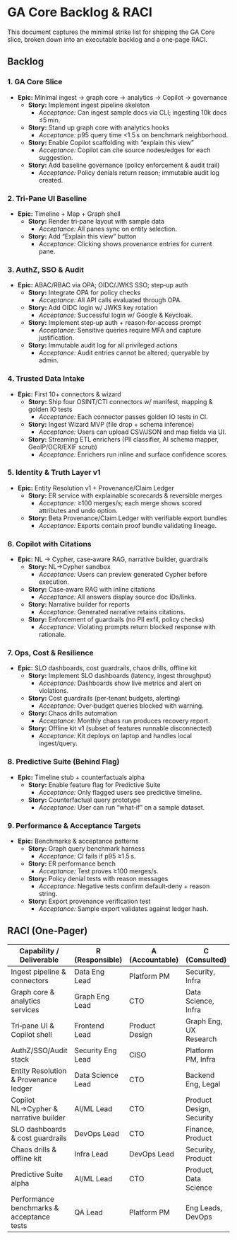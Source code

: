 # GA Core Backlog & RACI

This document captures the minimal strike list for shipping the GA Core slice, broken down into an executable backlog and a one‑page RACI.

## Backlog

### 1. GA Core Slice
- **Epic:** Minimal ingest → graph core → analytics → Copilot → governance
  - **Story:** Implement ingest pipeline skeleton  
    - *Acceptance:* Can ingest sample docs via CLI; ingesting 10k docs ≤5 min.
  - **Story:** Stand up graph core with analytics hooks  
    - *Acceptance:* p95 query time <1.5 s on benchmark neighborhood.
  - **Story:** Enable Copilot scaffolding with “explain this view”  
    - *Acceptance:* Copilot can cite source nodes/edges for each suggestion.
  - **Story:** Add baseline governance (policy enforcement & audit trail)  
    - *Acceptance:* Policy denials return reason; immutable audit log created.

### 2. Tri‑Pane UI Baseline
- **Epic:** Timeline + Map + Graph shell
  - **Story:** Render tri‑pane layout with sample data  
    - *Acceptance:* All panes sync on entity selection.
  - **Story:** Add “Explain this view” button  
    - *Acceptance:* Clicking shows provenance entries for current pane.

### 3. AuthZ, SSO & Audit
- **Epic:** ABAC/RBAC via OPA; OIDC/JWKS SSO; step‑up auth
  - **Story:** Integrate OPA for policy checks  
    - *Acceptance:* All API calls evaluated through OPA.
  - **Story:** Add OIDC login w/ JWKS key rotation  
    - *Acceptance:* Successful login w/ Google & Keycloak.
  - **Story:** Implement step‑up auth + reason‑for‑access prompt  
    - *Acceptance:* Sensitive queries require MFA and capture justification.
  - **Story:** Immutable audit log for all privileged actions  
    - *Acceptance:* Audit entries cannot be altered; queryable by admin.

### 4. Trusted Data Intake
- **Epic:** First 10+ connectors & wizard
  - **Story:** Ship four OSINT/CTI connectors w/ manifest, mapping & golden IO tests  
    - *Acceptance:* Each connector passes golden IO tests in CI.
  - **Story:** Ingest Wizard MVP (file drop + schema inference)  
    - *Acceptance:* Users can upload CSV/JSON and map fields via UI.
  - **Story:** Streaming ETL enrichers (PII classifier, AI schema mapper, GeoIP/OCR/EXIF scrub)  
    - *Acceptance:* Enrichers run inline and surface confidence scores.

### 5. Identity & Truth Layer v1
- **Epic:** Entity Resolution v1 + Provenance/Claim Ledger
  - **Story:** ER service with explainable scorecards & reversible merges  
    - *Acceptance:* ≥100 merges/s; each merge shows scored attributes and undo option.
  - **Story:** Beta Provenance/Claim Ledger with verifiable export bundles  
    - *Acceptance:* Exports contain proof bundle validating lineage.

### 6. Copilot with Citations
- **Epic:** NL → Cypher, case‑aware RAG, narrative builder, guardrails
  - **Story:** NL→Cypher sandbox  
    - *Acceptance:* Users can preview generated Cypher before execution.
  - **Story:** Case‑aware RAG with inline citations  
    - *Acceptance:* All answers display source doc IDs/links.
  - **Story:** Narrative builder for reports  
    - *Acceptance:* Generated narrative retains citations.
  - **Story:** Enforcement of guardrails (no PII exfil, policy checks)  
    - *Acceptance:* Violating prompts return blocked response with rationale.

### 7. Ops, Cost & Resilience
- **Epic:** SLO dashboards, cost guardrails, chaos drills, offline kit
  - **Story:** Implement SLO dashboards (latency, ingest throughput)  
    - *Acceptance:* Dashboards show live metrics and alert on violations.
  - **Story:** Cost guardrails (per‑tenant budgets, alerting)  
    - *Acceptance:* Over‑budget queries blocked with warning.
  - **Story:** Chaos drills automation  
    - *Acceptance:* Monthly chaos run produces recovery report.
  - **Story:** Offline kit v1 (subset of features runnable disconnected)  
    - *Acceptance:* Kit deploys on laptop and handles local ingest/query.

### 8. Predictive Suite (Behind Flag)
- **Epic:** Timeline stub + counterfactuals alpha
  - **Story:** Enable feature flag for Predictive Suite  
    - *Acceptance:* Only flagged users see predictive timeline.
  - **Story:** Counterfactual query prototype  
    - *Acceptance:* User can run “what‑if” on a sample dataset.

### 9. Performance & Acceptance Targets
- **Epic:** Benchmarks & acceptance patterns
  - **Story:** Graph query benchmark harness  
    - *Acceptance:* CI fails if p95 ≥1.5 s.
  - **Story:** ER performance bench  
    - *Acceptance:* Test proves ≥100 merges/s.
  - **Story:** Policy denial tests with reason messages  
    - *Acceptance:* Negative tests confirm default‑deny + reason string.
  - **Story:** Export provenance verification test  
    - *Acceptance:* Sample export validates against ledger hash.

## RACI (One‑Pager)

| Capability / Deliverable                            | R (Responsible)      | A (Accountable) | C (Consulted)             | I (Informed)             |
|-----------------------------------------------------|----------------------|-----------------|---------------------------|--------------------------|
| Ingest pipeline & connectors                        | Data Eng Lead        | Platform PM     | Security, Infra           | Support, Sales           |
| Graph core & analytics services                     | Graph Eng Lead       | CTO             | Data Science, Infra       | Product, Support         |
| Tri‑pane UI & Copilot shell                         | Frontend Lead        | Product Design  | Graph Eng, UX Research    | Sales, Support           |
| AuthZ/SSO/Audit stack                               | Security Eng Lead    | CISO            | Platform PM, Infra        | All teams                |
| Entity Resolution & Provenance ledger               | Data Science Lead    | CTO             | Backend Eng, Legal        | Product, Support         |
| Copilot NL→Cypher & narrative builder               | AI/ML Lead           | CTO             | Product Design, Security  | Support, Sales           |
| SLO dashboards & cost guardrails                    | DevOps Lead          | CTO             | Finance, Product          | All teams                |
| Chaos drills & offline kit                          | Infra Lead           | DevOps Lead     | Security, Product         | All teams                |
| Predictive Suite alpha                              | AI/ML Lead           | CTO             | Product, Data Science     | Support, Sales           |
| Performance benchmarks & acceptance tests           | QA Lead              | Platform PM     | Eng Leads, DevOps         | All teams                |

